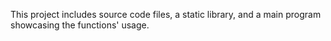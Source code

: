 This project includes source code files, a static library, and a main program showcasing the functions' usage.
